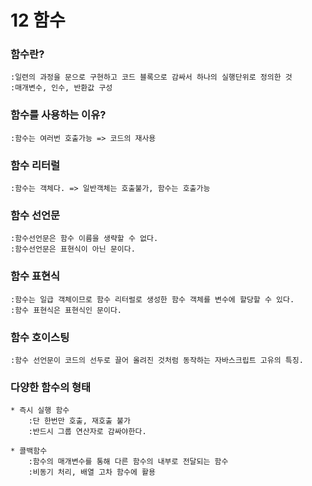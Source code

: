 # 12 함수

### 함수란?
    :일련의 과정을 문으로 구현하고 코드 블록으로 감싸서 하나의 실행단위로 정의한 것
    :매개변수, 인수, 반환값 구성

### 함수를 사용하는 이유?
    :함수는 여러번 호출가능 => 코드의 재사용

### 함수 리터럴
    :함수는 객체다. => 일반객체는 호출불가, 함수는 호출가능

### 함수 선언문
    :함수선언문은 함수 이름을 생략할 수 없다. 
    :함수선언문은 표현식이 아닌 문이다.

### 함수 표현식
    :함수는 일급 객체이므로 함수 리터럴로 생성한 함수 객체를 변수에 할당할 수 있다.
    :함수 표현식은 표현식인 문이다.
    
### 함수 호이스팅    
    :함수 선언문이 코드의 선두로 끌어 올려진 것처럼 동작하는 자바스크립트 고유의 특징.

### 다양한 함수의 형태

    * 즉시 실행 함수
        :단 한번만 호출, 재호출 불가
        :반드시 그룹 연산자로 감싸야한다.
    
    * 콜백함수
        :함수의 매개변수를 통해 다른 함수의 내부로 전달되는 함수 
        :비동기 처리, 배열 고차 함수에 활용
